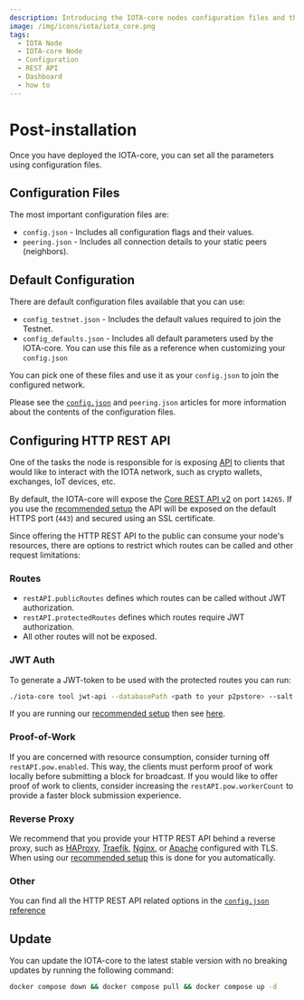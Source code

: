 ```yaml
---
description: Introducing the IOTA-core nodes configuration files and their settings.
image: /img/icons/iota/iota_core.png
tags:
  - IOTA Node
  - IOTA-core Node
  - Configuration
  - REST API
  - Dashboard
  - how to
---
```


# Post-installation

Once you have deployed the IOTA-core, you can set all the parameters using configuration files.

## Configuration Files

The most important configuration files are:

- `config.json` - Includes all configuration flags and their values.
- `peering.json` - Includes all connection details to your static peers (neighbors).

## Default Configuration

There are default configuration files available that you can use:

- `config_testnet.json` - Includes the default values required to join the Testnet.
- `config_defaults.json` - Includes all default parameters used by the IOTA-core. You can use this file as a reference when customizing your `config.json`

You can pick one of these files and use it as your `config.json` to join the configured network.

Please see the [`config.json`](../references/configuration.md) and `peering.json` articles for more information about the contents of the configuration files.

## Configuring HTTP REST API

One of the tasks the node is responsible for is exposing [API](../references/api_reference.md) to clients that would like to interact with the IOTA network, such as crypto wallets, exchanges, IoT devices, etc.

By default, the IOTA-core will expose the [Core REST API v2](../references/api_reference.md) on port `14265`.
If you use the [recommended setup](using_docker.md) the API will be exposed on the default HTTPS port (`443`) and secured using an SSL certificate.

Since offering the HTTP REST API to the public can consume your node's resources, there are options to restrict which routes can be called and other request limitations:

### Routes

- `restAPI.publicRoutes` defines which routes can be called without JWT authorization.
- `restAPI.protectedRoutes` defines which routes require JWT authorization.
- All other routes will not be exposed.

### JWT Auth

To generate a JWT-token to be used with the protected routes you can run:

```sh
./iota-core tool jwt-api --databasePath <path to your p2pstore> --salt <restAPI.jwtAuth.salt value from your config.json>
```

If you are running our [recommended setup](using_docker.md) then see [here](using_docker.md#tools).

### Proof-of-Work

If you are concerned with resource consumption, consider turning off `restAPI.pow.enabled`.
This way, the clients must perform proof of work locally before submitting a block for broadcast.
If you would like to offer proof of work to clients, consider increasing the `restAPI.pow.workerCount` to provide a faster block submission experience.

### Reverse Proxy

We recommend that you provide your HTTP REST API behind a reverse proxy, such as [HAProxy](http://www.haproxy.org/), [Traefik](https://traefik.io/), [Nginx](https://www.nginx.com/), or [Apache](https://www.apache.org/) configured with TLS.
When using our [recommended setup](using_docker.md) this is done for you automatically.

### Other

You can find all the HTTP REST API related options in the [`config.json` reference](../references/configuration.md#restapi)

## Update 

You can update the IOTA-core to the latest stable version with no breaking updates by running the following command:

```sh
docker compose down && docker compose pull && docker compose up -d
```
